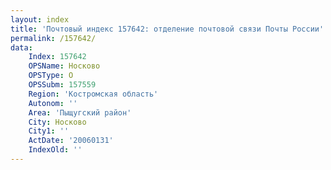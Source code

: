 ```yaml
---
layout: index
title: 'Почтовый индекс 157642: отделение почтовой связи Почты России'
permalink: /157642/
data:
    Index: 157642
    OPSName: Носково
    OPSType: О
    OPSSubm: 157559
    Region: 'Костромская область'
    Autonom: ''
    Area: 'Пыщугский район'
    City: Носково
    City1: ''
    ActDate: '20060131'
    IndexOld: ''
---
```

